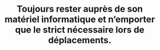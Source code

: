 ---
thematique: thematique-qP7AaYEirvtU1XIjwcSea
risk: Se faire voler des appareils informatiques personnels et/ou professionnels comprenant
  des données, notamment à caractère sensible.
title: Toujours rester auprès de son matériel informatique et n’emporter que le strict
  nécessaire lors de déplacements.
uuid: good-practice-AlMTxpHJgajTdXvuWrhl9
visibleInCms: true
vulnerability: Laisser ses affaires sans surveillance ou faire confiance à des inconnus.
---